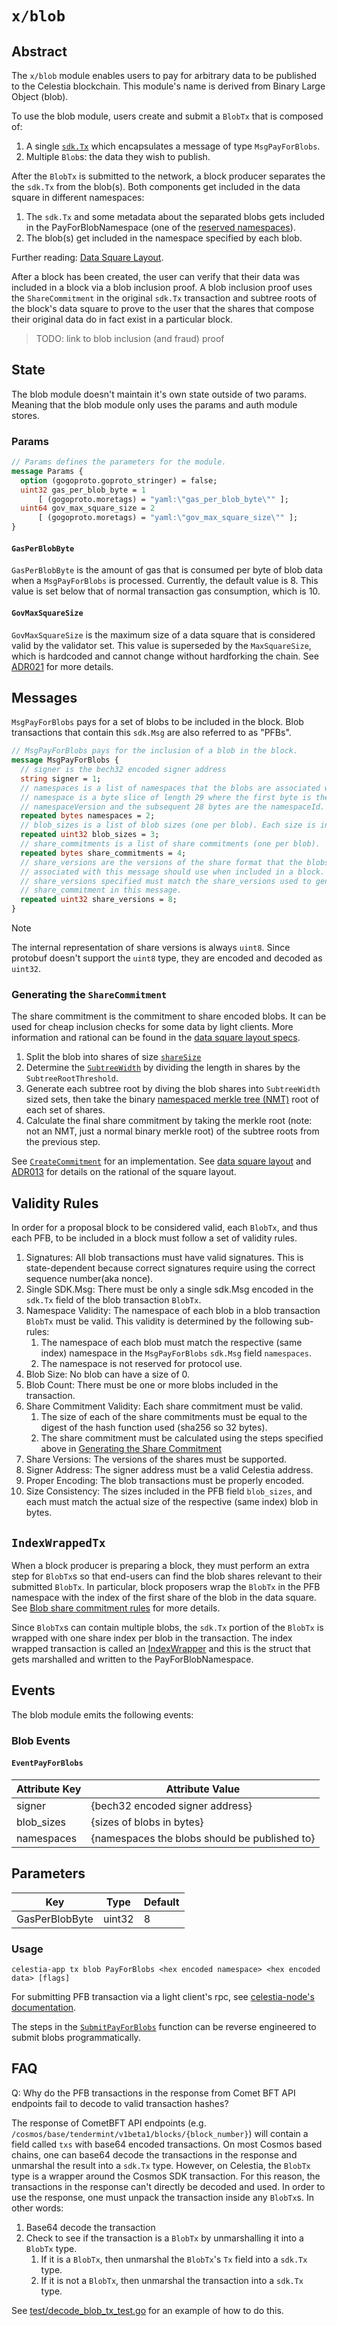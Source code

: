 # `x/blob`

## Abstract

The `x/blob` module enables users to pay for arbitrary data to be published to
the Celestia blockchain. This module's name is derived from Binary Large Object
(blob).

To use the blob module, users create and submit a `BlobTx` that is composed of:

1. A single [`sdk.Tx`](https://github.com/celestiaorg/cosmos-sdk/blob/v1.15.0-sdk-v0.46.13/docs/architecture/adr-020-protobuf-transaction-encoding.md) which encapsulates a message of type `MsgPayForBlobs`.
1. Multiple `Blob`s: the data they wish to publish.

After the `BlobTx` is submitted to the network, a block producer separates the
the `sdk.Tx` from the blob(s). Both components get included in the
data square in different namespaces:

1. The `sdk.Tx` and some metadata about the separated blobs gets included in the PayForBlobNamespace (one of the [reserved namespaces](../../specs/src/specs/namespace.md#reserved-namespaces)).
1. The blob(s) get included in the namespace specified by each blob.

Further reading: [Data Square Layout](../../specs/src/specs/data_square_layout.md).

After a block has been created, the user can verify that their data was included
in a block via a blob inclusion proof. A blob inclusion proof uses the
`ShareCommitment` in the original `sdk.Tx` transaction and subtree roots of the
block's data square to prove to the user that the shares that compose their
original data do in fact exist in a particular block.

> TODO: link to blob inclusion (and fraud) proof

## State

The blob module doesn't maintain it's own state outside of two params. Meaning
that the blob module only uses the params and auth module stores.

### Params

```proto
// Params defines the parameters for the module.
message Params {
  option (gogoproto.goproto_stringer) = false;
  uint32 gas_per_blob_byte = 1
      [ (gogoproto.moretags) = "yaml:\"gas_per_blob_byte\"" ];
  uint64 gov_max_square_size = 2
      [ (gogoproto.moretags) = "yaml:\"gov_max_square_size\"" ];
}
```

#### `GasPerBlobByte`

`GasPerBlobByte` is the amount of gas that is consumed per byte of blob data
when a `MsgPayForBlobs` is processed. Currently, the default value is 8. This
value is set below that of normal transaction gas consumption, which is 10.

#### `GovMaxSquareSize`

`GovMaxSquareSize` is the maximum size of a data square that is considered valid
by the validator set. This value is superseded by the `MaxSquareSize`, which is
hardcoded and cannot change without hardforking the chain. See
[ADR021](../../docs/architecture/adr-021-restricted-block-size.md) for more
details.

## Messages

`MsgPayForBlobs` pays for a set of blobs to be included in the block. Blob transactions that contain this `sdk.Msg` are also referred to as "PFBs".

```proto
// MsgPayForBlobs pays for the inclusion of a blob in the block.
message MsgPayForBlobs {
  // signer is the bech32 encoded signer address
  string signer = 1;
  // namespaces is a list of namespaces that the blobs are associated with. A
  // namespace is a byte slice of length 29 where the first byte is the
  // namespaceVersion and the subsequent 28 bytes are the namespaceId.
  repeated bytes namespaces = 2;
  // blob_sizes is a list of blob sizes (one per blob). Each size is in bytes.
  repeated uint32 blob_sizes = 3;
  // share_commitments is a list of share commitments (one per blob).
  repeated bytes share_commitments = 4;
  // share_versions are the versions of the share format that the blobs
  // associated with this message should use when included in a block. The
  // share_versions specified must match the share_versions used to generate the
  // share_commitment in this message.
  repeated uint32 share_versions = 8;
}
```

> [!NOTE]
> The internal representation of share versions is always `uint8`. Since protobuf doesn't support the `uint8` type, they are encoded and decoded as `uint32`.

### Generating the `ShareCommitment`

The share commitment is the commitment to share encoded blobs. It can be used
for cheap inclusion checks for some data by light clients. More information and
rational can be found in the [data square layout
specs](../../specs/src/specs/data_square_layout.md).

1. Split the blob into shares of size [`shareSize`](../../specs/src/specs/data_structures.md#consensus-parameters)
1. Determine the
   [`SubtreeWidth`](https://github.com/celestiaorg/celestia-app/blob/v1.0.0-rc2/pkg/shares/non_interactive_defaults.go#L94-L116)
   by dividing the length in shares by the `SubtreeRootThreshold`.
1. Generate each subtree root by diving the blob shares into `SubtreeWidth`
   sized sets, then take the binary [namespaced merkle tree
   (NMT)](https://github.com/celestiaorg/nmt/blob/v0.16.0/docs/spec/nmt.md) root
   of each set of shares.
1. Calculate the final share commitment by taking the merkle root (note: not an
   NMT, just a normal binary merkle root) of the subtree roots from the previous
   step.

See
[`CreateCommitment`](https://github.com/celestiaorg/celestia-app/blob/v1.0.0-rc2/x/blob/types/payforblob.go#L169-L236)
for an implementation. See [data square
layout](../../specs/src/specs/data_square_layout.md) and
[ADR013](../../docs/architecture/adr-013-non-interactive-default-rules-for-zero-padding.md)
for details on the rational of the square layout.

## Validity Rules

In order for a proposal block to be considered valid, each `BlobTx`, and thus
each PFB, to be included in a block must follow a set of validity rules.

1. Signatures: All blob transactions must have valid signatures. This is
   state-dependent because correct signatures require using the correct sequence
   number(aka nonce).
1. Single SDK.Msg: There must be only a single sdk.Msg encoded in the `sdk.Tx`
   field of the blob transaction `BlobTx`.
1. Namespace Validity: The namespace of each blob in a blob transaction `BlobTx`
   must be valid. This validity is determined by the following sub-rules:
    1. The namespace of each blob must match the respective (same index)
       namespace in the `MsgPayForBlobs` `sdk.Msg` field `namespaces`.
    1. The namespace is not reserved for protocol use.
1. Blob Size: No blob can have a size of 0.
1. Blob Count: There must be one or more blobs included in the transaction.
1. Share Commitment Validity: Each share commitment must be valid.
    1. The size of each of the share commitments must be equal to the digest of
       the hash function used (sha256 so 32 bytes).
    1. The share commitment must be calculated using the steps specified above
       in [Generating the Share
       Commitment](./README.md#generating-the-sharecommitment)
1. Share Versions: The versions of the shares must be supported.
1. Signer Address: The signer address must be a valid Celestia address.
1. Proper Encoding: The blob transactions must be properly encoded.
1. Size Consistency: The sizes included in the PFB field `blob_sizes`, and each
   must match the actual size of the respective (same index) blob in bytes.

## `IndexWrappedTx`

When a block producer is preparing a block, they must perform an extra step for
`BlobTx`s so that end-users can find the blob shares relevant to their submitted
`BlobTx`. In particular, block proposers wrap the `BlobTx` in the PFB namespace
with the index of the first share of the blob in the data square. See [Blob
share commitment
rules](../../specs/src/specs/data_square_layout.md#blob-share-commitment-rules)
for more details.

Since `BlobTx`s can contain multiple blobs, the `sdk.Tx` portion of the `BlobTx`
is wrapped with one share index per blob in the transaction. The index wrapped
transaction is called an
[IndexWrapper](https://github.com/celestiaorg/celestia-core/blob/2d2a65f59eabf1993804168414b86d758f30c383/proto/tendermint/types/types.proto#L192-L198)
and this is the struct that gets marshalled and written to the
PayForBlobNamespace.

## Events

The blob module emits the following events:

### Blob Events

#### `EventPayForBlobs`

| Attribute Key | Attribute Value                               |
|---------------|-----------------------------------------------|
| signer        | {bech32 encoded signer address}               |
| blob_sizes    | {sizes of blobs in bytes}                     |
| namespaces    | {namespaces the blobs should be published to} |

## Parameters

| Key            | Type   | Default |
|----------------|--------|---------|
| GasPerBlobByte | uint32 | 8       |

### Usage

```shell
celestia-app tx blob PayForBlobs <hex encoded namespace> <hex encoded data> [flags]
```

For submitting PFB transaction via a light client's rpc, see [celestia-node's
documentation](https://docs.celestia.org/developers/node-tutorial#submitting-data).

The steps in the
[`SubmitPayForBlobs`](https://github.com/celestiaorg/celestia-app/blob/v1.0.0-rc2/x/blob/payforblob.go#L15-L54)
function can be reverse engineered to submit blobs programmatically.

<!-- markdownlint-enable MD010 -->

## FAQ

Q: Why do the PFB transactions in the response from Comet BFT API endpoints fail to decode to valid transaction hashes?

The response of CometBFT API endpoints (e.g. `/cosmos/base/tendermint/v1beta1/blocks/{block_number}`) will contain a field called `txs` with base64 encoded transactions. On most Cosmos based chains, one can base64 decode the transactions in the response and unmarshal the result into a `sdk.Tx` type. However, on Celestia, the `BlobTx` type is a wrapper around the Cosmos SDK transaction. For this reason, the transactions in the response can't directly be decoded and used. In order to use the response, one must unpack the transaction inside any `BlobTx`s. In other words:

1. Base64 decode the transaction
1. Check to see if the transaction is a `BlobTx` by unmarshalling it into a `BlobTx` type.
   1. If it is a `BlobTx`, then unmarshal the `BlobTx`'s `Tx` field into a `sdk.Tx` type.
   1. If it is not a `BlobTx`, then unmarshal the transaction into a `sdk.Tx` type.

See [test/decode_blob_tx_test.go](./test/decode_blob_tx_test.go) for an example of how to do this.
